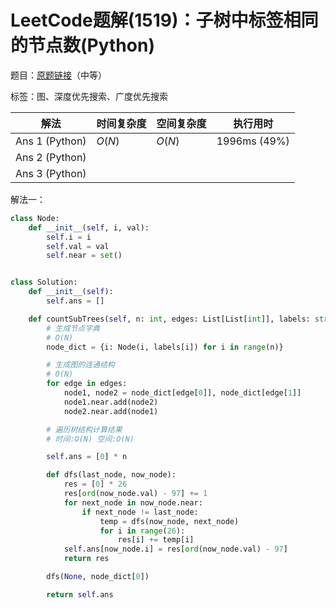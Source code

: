 # LeetCode题解(1519)：子树中标签相同的节点数(Python)

题目：[原题链接](https://leetcode-cn.com/problems/number-of-nodes-in-the-sub-tree-with-the-same-label/)（中等）

标签：图、深度优先搜索、广度优先搜索

| 解法           | 时间复杂度 | 空间复杂度 | 执行用时     |
| -------------- | ---------- | ---------- | ------------ |
| Ans 1 (Python) | $O(N)$     | $O(N)$     | 1996ms (49%) |
| Ans 2 (Python) |            |            |              |
| Ans 3 (Python) |            |            |              |

解法一：

```python
class Node:
    def __init__(self, i, val):
        self.i = i
        self.val = val
        self.near = set()


class Solution:
    def __init__(self):
        self.ans = []

    def countSubTrees(self, n: int, edges: List[List[int]], labels: str) -> List[int]:
        # 生成节点字典
        # O(N)
        node_dict = {i: Node(i, labels[i]) for i in range(n)}

        # 生成图的连通结构
        # O(N)
        for edge in edges:
            node1, node2 = node_dict[edge[0]], node_dict[edge[1]]
            node1.near.add(node2)
            node2.near.add(node1)

        # 遍历树结构计算结果
        # 时间:O(N) 空间:O(N)

        self.ans = [0] * n

        def dfs(last_node, now_node):
            res = [0] * 26
            res[ord(now_node.val) - 97] += 1
            for next_node in now_node.near:
                if next_node != last_node:
                    temp = dfs(now_node, next_node)
                    for i in range(26):
                        res[i] += temp[i]
            self.ans[now_node.i] = res[ord(now_node.val) - 97]
            return res

        dfs(None, node_dict[0])

        return self.ans
```